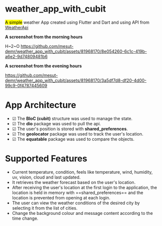 # weather_app_with_cubit

<mark>A simple</mark> weather App created using Flutter and Dart and using API from [WeatherApi](https://www.weatherapi.com/)

**A screenshot from the morning hours**

H~2~O
https://github.com/mesut-demr/weather_app_with_cubit/assets/81968170/8e054260-6c1c-419b-a6e2-9d74809481b6


**A screenshot from the evening hours**


https://github.com/mesut-demr/weather_app_with_cubit/assets/81968170/3a5df7d8-df20-4d00-99c9-0f4787445609


# App Architecture

- &#9745; The **BloC (cubit)** structure was used to manage the state.
- &#9745; The **dio** package was used to pull the api.
- &#9745; The user's position is stored with **shared_preferences**.
- &#9745; The **geolocator** package was used to track the user's location.
- &#9745; The **equatable** package was used to compare the objects.


# Supported Features

- Current temperature, condition, feels like temperature, wind, humidity, uv, vision, cloud and last updated.
- It retrieves the weather forecast based on the user's location.
- After receiving the user's location at the first login to the application, the location is held in memory with ==shared_preferences== and the location is prevented from opening at each login.   
- The user can view the weather conditions of the desired city by selecting it from the list of cities.
- Change the background colour and message content according to the time change.
